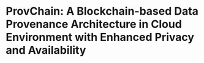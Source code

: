 # ProvChain: A Blockchain-based Data Provenance Architecture in Cloud Environment with Enhanced Privacy and Availability
